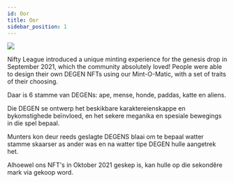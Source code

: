 ```yaml
---
id: Oor
title: Oor
sidebar_position: 1
---
```


![](/img/mintomatic.gif)

Nifty League introduced a unique minting experience for the genesis drop in September 2021, which the community absolutely loved! People were able to design their own DEGEN NFTs using our Mint-O-Matic, with a set of traits of their choosing.

Daar is 6 stamme van DEGENs: ape, mense, honde, paddas, katte en aliens.

Die DEGEN se ontwerp het beskikbare karaktereienskappe en bykomstighede beïnvloed, en het sekere meganika en spesiale bewegings in die spel bepaal.

Munters kon deur reeds geslagte DEGENS blaai om te bepaal watter stamme skaarser as ander was en na watter tipe DEGEN hulle aangetrek het.

Alhoewel ons NFT's in Oktober 2021 geskep is, kan hulle op die sekondêre mark via [](https://opensea.io/collection/niftydegen)gekoop word.
